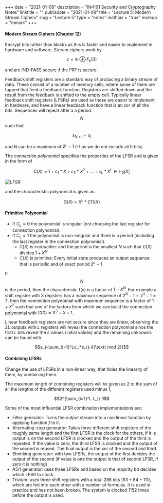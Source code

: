 +++
date = "2021-01-08"
description = "IN4191 Security and Cryptography Notes"
linktitle = ""
publisdate = "2021-01-08"
title = "Lecture 5: Modern Stream Ciphers"
slug = "Lecture 5"
type = "notes"
mathjax = "true"
markup = "mmark"
+++

#### Modern Stream Ciphers (Chapter 12)

Encrypt bits rather than blocks as this is faster and easier to implement in hardware and software. Stream ciphers work by

$$c=m\oplus F_k(0)$$

and are IND-PASS secure if the PRF is secure.

Feedback shift registers are a standard way of producing a binary stream of data. These consist of a number of memory cells, where some of them are tapped that feed a feedback function. Registers are shifted down and the result from the feedback is shifted to the empty cell. Typically linear feedback shift registers (LFSRs) are used as these are easier to implement in hardware, and have a linear feedback function that is an xor of all the bits. Sequences will repeat after a a period $$N$$ such that

$$s_{N+i}=s_i$$

and $N$ can be a maximum of $2^L-1$ (-1 as we do not include all 0 bits)

The _connection polynomial_ specifies the properties of the LFSR and is given in the form of

$$C(X)=1+c_1*X+c_2*X^2+...+c_L*X^L\in\mathbb{F}_2[X]$$

![LFSR](/images/IN4191/LFSR.png)

and the characteristic polynomial is given as

$$G(X)=X^L*C(1/X)$$

#### Primitive Polynomial

- If $C_L=0$ the polynomial is singular (not choosing the last register for connection polynomial).
- If $C_L=1$ the polynomial is non-singular and there is a period (including the last register in the connection polynomial).
  - $C(X)$ is irreducible: and the period is the smallest $N$ such that $C(X)$ divides $1+X^N$
  - $C(X)$ is primitive: Every initial state produces an output sequence that is periodic and of exact period $2^L-1$

If $$N$$ is the period, then the characteristic f(x) is a factor of $1-X^N$. For example a shift register with 3 registers has a maximum sequence of $2^N -1=2^3 -1=7$, then the connection polynomial with maximum sequence is a factor of $1+X^7$ such that one of the factors from which we can build the connection polynomial with $C(X)=X^3+X+1$.

Linear feedback registers are not secure since they are linear, observing the $2L$ outputs with $L$ registers will reveal the connection polynomial since the first $L$ bits reveal the s values (initial values) and the remaining unknowns can be found with

$$s_j=\sum_{i=1}^Lc_i*s_{j-i}(\text{ mod 2})$$

#### Combining LFSRs

Change the use of LFSRs in a non-linear way, that hides the linearity of them, by combining them.

The maximum length of combining registers will be given as 2 to the sum of all the lengths of the different registers used minus 1,

$$2^{\sum_{i=1}^L L_i}-1$$

Some of the most influential LFSR combination implementations are:

- Filter generator: Turns the output stream into a non linear function by applying function $f$ to it.
- Alternating-step generator: Takes three different shift registers of the roughly same length and the first LFSR is the clock for the others, if it is output is on the second LFSR is clocked and the output of the third is repeated. If the value is zero, the third LFSR is clocked and the output of the second is reused. The final output is the xor of the second and third.
- Shrinking generator: with two LFSRs, the output of the first decides the output of the second (if value is one the output is that of second LFSR, if zero it is nothing)
- A5/1 generator: uses three LFSRs and based on the majority bit decides which LFSR to clock.
- Trivium: uses three shift registers with a total 288 bits ($93+84+111$), which are fed into each other with a number of formulas. It is used in practice and has not been broken. The system is clocked 1152 times before the output is used.
